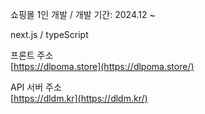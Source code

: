 쇼핑몰 1인 개발 / 개발 기간: 2024.12 ~  

next.js / typeScript  

프론트 주소  
[https://dlpoma.store](https://dlpoma.store/)  

API 서버 주소  
[https://dldm.kr](https://dldm.kr/)  
